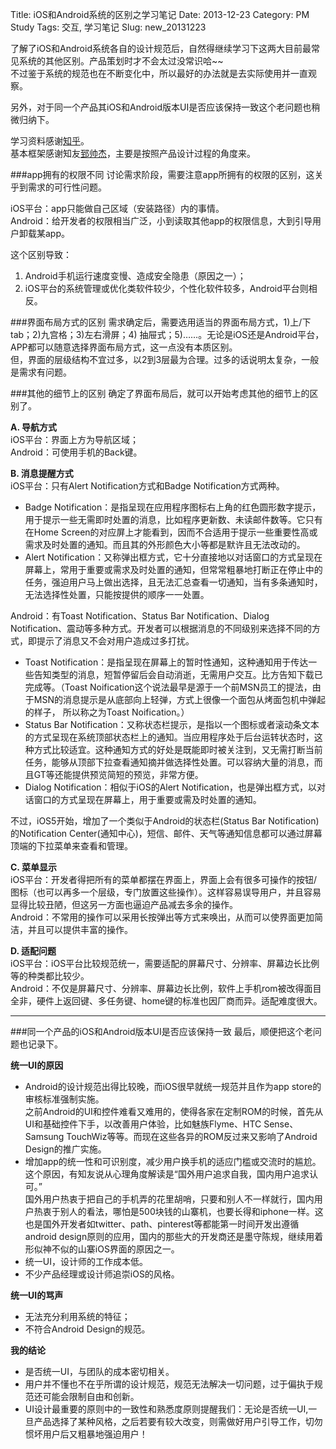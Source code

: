 Title: iOS和Android系统的区别之学习笔记
Date: 2013-12-23
Category: PM Study
Tags: 交互, 学习笔记
Slug: new_20131223

了解了iOS和Android系统各自的设计规范后，自然得继续学习下这两大目前最常见系统的其他区别。产品策划时才不会太过没常识哈~~  
不过鉴于系统的规范也在不断变化中，所以最好的办法就是去实际使用并一直观察。  

另外，对于同一个产品其iOS和Android版本UI是否应该保持一致这个老问题也稍微归纳下。  

学习资料感谢[知乎](http://www.zhihu.com/)。  
基本框架感谢知友[郅帅杰](http://www.zhihu.com/people/JoeyZhi)，主要是按照产品设计过程的角度来。

###app拥有的权限不同
讨论需求阶段，需要注意app所拥有的权限的区别，这关乎到需求的可行性问题。  

iOS平台：app只能做自己区域（安装路径）内的事情。  
Android：给开发者的权限相当广泛，小到读取其他app的权限信息，大到引导用户卸载某app。  

这个区别导致：  
1. Android手机运行速度变慢、造成安全隐患（原因之一）；  
2. iOS平台的系统管理或优化类软件较少，个性化软件较多，Android平台则相反。

###界面布局方式的区别
需求确定后，需要选用适当的界面布局方式，1)上/下tab；2)九宫格；3)左右滑屏；4) 抽屉式；5)……。无论是iOS还是Android平台，APP都可以随意选择界面布局方式，这一点没有本质区别。  
但，界面的层级结构不宜过多，以2到3层最为合理。过多的话说明太复杂，一般是需求有问题。  

###其他的细节上的区别
确定了界面布局后，就可以开始考虑其他的细节上的区别了。  

**A. 导航方式**  
iOS平台：界面上方为导航区域；  
Android：可使用手机的Back键。  

**B. 消息提醒方式**  
iOS平台：只有Alert Notification方式和Badge Notification方式两种。  

* Badge Notification：是指呈现在应用程序图标右上角的红色圆形数字提示，用于提示一些无需即时处置的消息，比如程序更新数、未读邮件数等。它只有在Home Screen的对应屏上才能看到，因而不合适用于提示一些重要性高或需求及时处置的通知。而且其的外形颜色大小等都是默许且无法改动的。  
* Alert Notification：又称弹出框方式，它十分直接地以对话窗口的方式呈现在屏幕上，常用于重要或需求及时处置的通知，但常常粗暴地打断正在停止中的任务，强迫用户马上做出选择，且无法汇总查看一切通知，当有多条通知时，无法选择性处置，只能按提供的顺序一一处置。

Android：有Toast Notification、Status Bar Notification、Dialog Notification、震动等多种方式。开发者可以根据消息的不同级别来选择不同的方式，即提示了消息又不会对用户造成过多打扰。

* Toast Notification：是指呈现在屏幕上的暂时性通知，这种通知用于传达一些告知类型的消息，短暂停留后会自动消逝，无需用户交互。比方告知下载已完成等。（Toast Noification这个说法最早是源于一个前MSN员工的提法，由于MSN的消息提示是从底部向上轻弹，方式上很像一个面包从烤面包机中弹起的样子， 所以称之为Toast Noification。）
* Status Bar Notification：又称状态栏提示，是指以一个图标或者滚动条文本的方式呈现在系统顶部状态栏上的通知。当应用程序处于后台运转状态时，这种方式比较适宜。这种通知方式的好处是既能即时被关注到，又无需打断当前任务，能够从顶部下拉查看通知摘并做选择性处置。可以容纳大量的消息，而且GT等还能提供预览简短的预览，非常方便。
* Dialog Notification：相似于iOS的Alert Notification，也是弹出框方式，以对话窗口的方式呈现在屏幕上，用于重要或需及时处置的通知。 

不过，iOS5开始，增加了一个类似于Android的状态栏(Status Bar Notification)的Notification Center(通知中心)，短信、邮件、天气等通知信息都可以通过屏幕顶端的下拉菜单来查看和管理。

**C. 菜单显示**  
iOS平台：开发者得把所有的菜单都摆在界面上，界面上会有很多可操作的按钮/图标（也可以再多一个层级，专门放置这些操作）。这样容易误导用户，并且容易显得比较丑陋，但这另一方面也逼迫产品减去多余的操作。  
Android：不常用的操作可以采用长按弹出等方式来唤出，从而可以使界面更加简洁，并且可以提供丰富的操作。  

**D. 适配问题**  
iOS平台：iOS平台比较规范统一，需要适配的屏幕尺寸、分辨率、屏幕边长比例等的种类都比较少。  
Android：不仅是屏幕尺寸、分辨率、屏幕边长比例，软件上手机rom被改得面目全非，硬件上返回键、多任务键、home键的标准也因厂商而异。适配难度很大。  

***
###同一个产品的iOS和Android版本UI是否应该保持一致
最后，顺便把这个老问题也记录下。  

**统一UI的原因**  

* Android的设计规范出得比较晚，而iOS很早就统一规范并且作为app store的审核标准强制实施。  
之前Android的UI和控件难看又难用的，使得各家在定制ROM的时候，首先从UI和基础控件下手，以改善用户体验，比如魅族Flyme、HTC Sense、Samsung TouchWiz等等。而现在这些各异的ROM反过来又影响了Android Design的推广实施。  
* 增加app的统一性和可识别度，减少用户换手机的适应门槛或交流时的尴尬。  
这个原因，有知友说从心理角度解读是“国外用户追求自我，国内用户追求认可。”  
国外用户热衷于把自己的手机弄的花里胡哨，只要和别人不一样就行，国内用户热衷于别人的看法，哪怕是500块钱的山寨机，也要长得和iphone一样。这也是国外开发者如twitter、path、pinterest等都能第一时间开发出遵循android design原则的应用，国内的那些大的开发商还是墨守陈规，继续用着形似神不似的山寨iOS界面的原因之一。  
* 统一UI，设计师的工作成本低。  
* 不少产品经理或设计师追崇iOS的风格。

**统一UI的骂声**  

* 无法充分利用系统的特征；  
* 不符合Android Design的规范。  

**我的结论**  

* 是否统一UI，与团队的成本密切相关。  
* 用户并不懂也不在乎所谓的设计规范，规范无法解决一切问题，过于偏执于规范还可能会限制自由和创新。  
* UI设计最重要的原则中的一致性和熟悉度原则提醒我们：无论是否统一UI,一旦产品选择了某种风格，之后若要有较大改变，则需做好用户引导工作，切勿惯坏用户后又粗暴地强迫用户！  